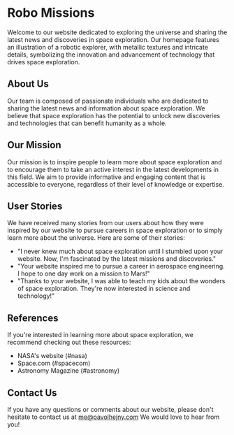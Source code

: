 <!--font:Lato-->

# Robo Missions

Welcome to our website dedicated to exploring the universe and sharing the latest news and discoveries in space exploration. Our homepage features an illustration of a robotic explorer, with metallic textures and intricate details, symbolizing the innovation and advancement of technology that drives space exploration.

## About Us

Our team is composed of passionate individuals who are dedicated to sharing the latest news and information about space exploration. We believe that space exploration has the potential to unlock new discoveries and technologies that can benefit humanity as a whole.

## Our Mission

Our mission is to inspire people to learn more about space exploration and to encourage them to take an active interest in the latest developments in this field. We aim to provide informative and engaging content that is accessible to everyone, regardless of their level of knowledge or expertise.

## User Stories

We have received many stories from our users about how they were inspired by our website to pursue careers in space exploration or to simply learn more about the universe. Here are some of their stories:

-   "I never knew much about space exploration until I stumbled upon your website. Now, I'm fascinated by the latest missions and discoveries."
-   "Your website inspired me to pursue a career in aerospace engineering. I hope to one day work on a mission to Mars!"
-   "Thanks to your website, I was able to teach my kids about the wonders of space exploration. They're now interested in science and technology!"

## References

If you're interested in learning more about space exploration, we recommend checking out these resources:

-   NASA's website (#nasa)
-   Space.com (#spacecom)
-   Astronomy Magazine (#astronomy)

## Contact Us

If you have any questions or comments about our website, please don't hesitate to contact us at me@pavolhejny.com We would love to hear from you!

<!--

Write me content for website with wallpaper which alt text is:

"An illustration of a robotic explorer, with metallic textures and intricate details."

The name/title of the page should not be 1:1 copy of the alt text but rather a real content of the website which is using this wallpaper.

- Use markdown format
- Start with heading
- Heading should be short and concise
- The content should look like a real website
- The website should not be about the wallpaper, wallpaper is just a related background
- Heading should be contain work "wallpaper" or "background"
- Include real sections like references, contact, user stories, etc. use things relevant to the page purpose.
- Feel free to use structure like headings, bullets, numbering, blockquotes, paragraphs, horizontal lines, etc.
- You can use formatting like bold or _italic_
- You can include UTF-8 emojis
- Links should be only #hash anchors (and you can refer to the document itself)
- Do not include images


---


# Exploring the Universe: Robotic Missions Wallpaper

Welcome to our website dedicated to exploring the universe and sharing the latest news and discoveries in space exploration. Our wallpaper features an illustration of a robotic explorer, with metallic textures and intricate details, symbolizing the innovation and advancement of technology that drives space exploration.

## About Us

Our team is composed of passionate individuals who are dedicated to sharing the latest news and information about space exploration. We believe that space exploration has the potential to unlock new discoveries and technologies that can benefit humanity as a whole.

## Our Mission

Our mission is to inspire people to learn more about space exploration and to encourage them to take an active interest in the latest developments in this field. We aim to provide informative and engaging content that is accessible to everyone, regardless of their level of knowledge or expertise.

## User Stories

We have received many stories from our users about how they were inspired by our website to pursue careers in space exploration or to simply learn more about the universe. Here are some of their stories:

- "I never knew much about space exploration until I stumbled upon your website. Now, I'm fascinated by the latest missions and discoveries."
- "Your website inspired me to pursue a career in aerospace engineering. I hope to one day work on a mission to Mars!"
- "Thanks to your website, I was able to teach my kids about the wonders of space exploration. They're now interested in science and technology!"

## References

If you're interested in learning more about space exploration, we recommend checking out these resources:

- NASA's website (#nasa)
- Space.com (#spacecom)
- Astronomy Magazine (#astronomy)

## Contact Us

If you have any questions or comments about our website, please don't hesitate to contact us at me@pavolhejny.com We would love to hear from you!


---


Heading should not include word "wallpaper". The website should not be about the wallpaper itself, wallpaper is just a related background, rewrite whole content.


---


# Exploring the Universe: Robotic Missions

Welcome to our website dedicated to exploring the universe and sharing the latest news and discoveries in space exploration. Our homepage features an illustration of a robotic explorer, with metallic textures and intricate details, symbolizing the innovation and advancement of technology that drives space exploration.

## About Us

Our team is composed of passionate individuals who are dedicated to sharing the latest news and information about space exploration. We believe that space exploration has the potential to unlock new discoveries and technologies that can benefit humanity as a whole.

## Our Mission

Our mission is to inspire people to learn more about space exploration and to encourage them to take an active interest in the latest developments in this field. We aim to provide informative and engaging content that is accessible to everyone, regardless of their level of knowledge or expertise.

## User Stories

We have received many stories from our users about how they were inspired by our website to pursue careers in space exploration or to simply learn more about the universe. Here are some of their stories:

- "I never knew much about space exploration until I stumbled upon your website. Now, I'm fascinated by the latest missions and discoveries."
- "Your website inspired me to pursue a career in aerospace engineering. I hope to one day work on a mission to Mars!"
- "Thanks to your website, I was able to teach my kids about the wonders of space exploration. They're now interested in science and technology!"

## References

If you're interested in learning more about space exploration, we recommend checking out these resources:

- NASA's website (#nasa)
- Space.com (#spacecom)
- Astronomy Magazine (#astronomy)

## Contact Us

If you have any questions or comments about our website, please don't hesitate to contact us at me@pavolhejny.com We would love to hear from you!

-->
